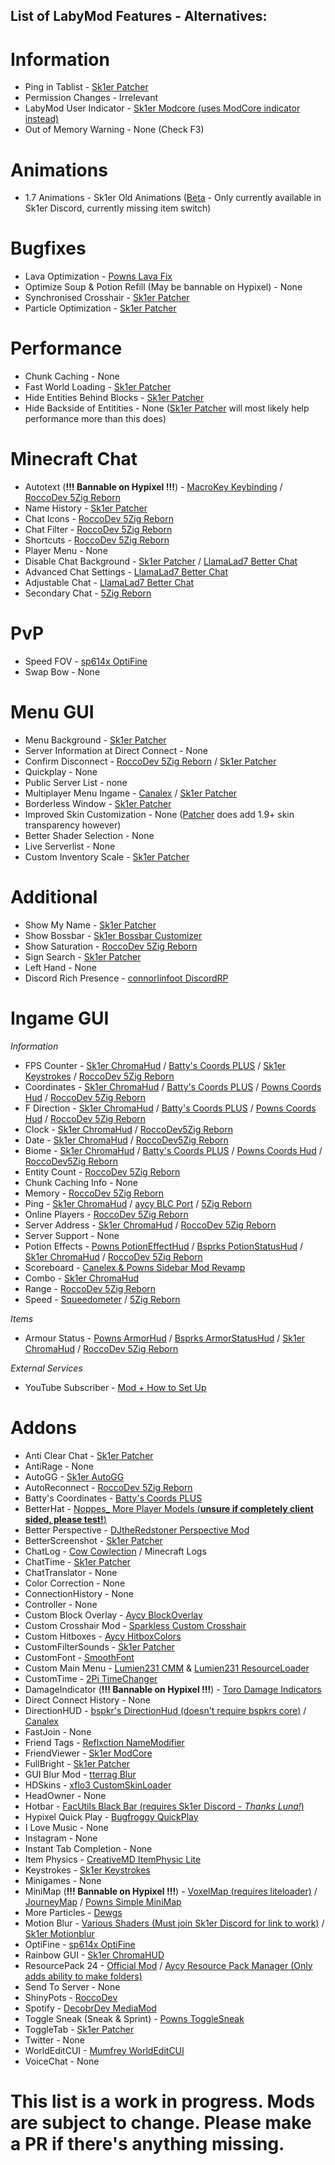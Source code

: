 ## List of LabyMod Features - Alternatives:

# Information
- Ping in Tablist - [Sk1er Patcher](https://sk1er.club/mods/patcher)
- Permission Changes - Irrelevant
- LabyMod User Indicator - [Sk1er Modcore (uses ModCore indicator instead)](https://sk1er.club/mods/modcore)
- Out of Memory Warning - None (Check F3)

# Animations
- 1.7 Animations - Sk1er Old Animations ([Beta](https://sk1er.club/beta) - Only currently available in Sk1er Discord, currently missing item switch)

# Bugfixes
- Lava Optimization - [Powns Lava Fix](https://download.powns.dev/lavafix189)
- Optimize Soup & Potion Refill (May be bannable on Hypixel) - None
- Synchronised Crosshair - [Sk1er Patcher](https://sk1er.club/mods/patcher)
- Particle Optimization - [Sk1er Patcher](https://sk1er.club/mods/patcher)

# Performance
- Chunk Caching - None
- Fast World Loading - [Sk1er Patcher](https://sk1er.club/mods/patcher)
- Hide Entities Behind Blocks - [Sk1er Patcher](https://sk1er.club/mods/patcher)
- Hide Backside of Entitities - None ([Sk1er Patcher](https://sk1er.club/mods/patcher) will most likely help performance more than this does)

# Minecraft Chat
- Autotext (**!!! Bannable on Hypixel !!!**) - [MacroKey Keybinding](https://www.curseforge.com/minecraft/mc-mods/macrokey-keybinding/files/2659839) / [RoccoDev 5Zig Reborn](https://5zigreborn.eu/)
- Name History - [Sk1er Patcher](https://sk1er.club/mods/patcher)
- Chat Icons - [RoccoDev 5Zig Reborn](https://5zigreborn.eu/)
- Chat Filter - [RoccoDev 5Zig Reborn](https://5zigreborn.eu/)
- Shortcuts - [RoccoDev 5Zig Reborn](https://5zigreborn.eu/)
- Player Menu - None
- Disable Chat Background - [Sk1er Patcher](https://sk1er.club/mods/patcher) / [LlamaLad7 Better Chat](https://www.curseforge.com/minecraft/mc-mods/better-chat/files/3048404)
- Advanced Chat Settings - [LlamaLad7 Better Chat](https://www.curseforge.com/minecraft/mc-mods/better-chat/files/3048404)
- Adjustable Chat - [LlamaLad7 Better Chat](https://www.curseforge.com/minecraft/mc-mods/better-chat/files/3048404)
- Secondary Chat - [5Zig Reborn](https://5zigreborn.eu/)

# PvP
- Speed FOV - [sp614x OptiFine](https://optifine.net/adloadx?f=preview_OptiFine_1.8.9_HD_U_M5_pre2.jar)
- Swap Bow - None

# Menu GUI
- Menu Background - [Sk1er Patcher](https://sk1er.club/mods/patcher)
- Server Information at Direct Connect - None
- Confirm Disconnect - [RoccoDev 5Zig Reborn](https://5zigreborn.eu/) / [Sk1er Patcher](https://sk1er.club/mods/patcher)
- Quickplay - None
- Public Server List - none
- Multiplayer Menu Ingame - [Canalex](https://www.youtube.com/watch?v=04EangMQd7I) / [Sk1er Patcher](https://sk1er.club/mods/patcher)
- Borderless Window - [Sk1er Patcher](https://sk1er.club/mods/patcher)
- Improved Skin Customization - None ([Patcher](https://sk1er.club/mods/patcher) does add 1.9+ skin transparency however)
- Better Shader Selection - None
- Live Serverlist - None
- Custom Inventory Scale - [Sk1er Patcher](https://sk1er.club/mods/patcher)

# Additional
- Show My Name - [Sk1er Patcher](https://sk1er.club/mods/patcher)
- Show Bossbar - [Sk1er Bossbar Customizer](https://sk1er.club/mods/bossbar_customizer)
- Show Saturation - [RoccoDev 5Zig Reborn](https://5zigreborn.eu/)
- Sign Search - [Sk1er Patcher](https://sk1er.club/mods/patcher)
- Left Hand - None
- Discord Rich Presence - [connorlinfoot DiscordRP](https://hypixel.net/threads/forge-1-8-9-discordrp-rich-presence-for-minecraft-hypixel.1573606/)

# Ingame GUI 

_Information_
- FPS Counter - [Sk1er ChromaHud](https://sk1er.club/mods/ChromaHUD) / [Batty's Coords PLUS](https://www.curseforge.com/minecraft/mc-mods/batty-ui/files/2272073) / [Sk1er Keystrokes](https://sk1er.club/mods/keystrokesmod) / [RoccoDev 5Zig Reborn](https://5zigreborn.eu/)
- Coordinates - [Sk1er ChromaHud](https://sk1er.club/mods/ChromaHUD) / [Batty's Coords PLUS](https://www.curseforge.com/minecraft/mc-mods/batty-ui/files/2272073) / [Powns Coords Hud](https://download.powns.dev/coordsmod189) / [RoccoDev 5Zig Reborn](https://5zigreborn.eu/)
- F Direction - [Sk1er ChromaHud](https://sk1er.club/mods/ChromaHUD) / [Batty's Coords PLUS](https://www.curseforge.com/minecraft/mc-mods/batty-ui/files/2272073) / [Powns Coords Hud](https://download.powns.dev/coordsmod189) / [RoccoDev 5Zig Reborn](https://5zigreborn.eu/)
- Clock - [Sk1er ChromaHud](https://sk1er.club/mods/ChromaHUD) / [RoccoDev5Zig Reborn](https://5zigreborn.eu/)
- Date - [Sk1er ChromaHud](https://sk1er.club/mods/ChromaHUD) / [RoccoDev5Zig Reborn](https://5zigreborn.eu/)
- Biome - [Sk1er ChromaHud](https://sk1er.club/mods/ChromaHUD) / [Batty's Coords PLUS](https://www.curseforge.com/minecraft/mc-mods/batty-ui/files/2272073) / [Powns Coords Hud](https://download.powns.dev/coordsmod189) / [RoccoDev5Zig Reborn](https://5zigreborn.eu/)
- Entity Count - [RoccoDev 5Zig Reborn](https://5zigreborn.eu/)
- Chunk Caching Info - None
- Memory - [RoccoDev 5Zig Reborn](https://5zigreborn.eu/)
- Ping - [Sk1er ChromaHud](https://sk1er.club/mods/ChromaHUD) / [aycy BLC Port](https://www.youtube.com/watch?v=NAsefZXZbHQ) / [5Zig Reborn](https://5zigreborn.eu/)
- Online Players - [RoccoDev 5Zig Reborn](https://5zigreborn.eu/)
- Server Address - [Sk1er ChromaHud](https://sk1er.club/mods/ChromaHUD) / [RoccoDev 5Zig Reborn](https://5zigreborn.eu/)
- Server Support - None
- Potion Effects - [Powns PotionEffectHud](http://www.mediafire.com/file/pas0pju90s98r6o/%255B1.8.9%255D_Powns%2527_PotionEffect_HUD_-_1.0.jar/file) / [Bsprks PotionStatusHud](https://hypixel.net/threads/bspkrs-mods-for-1-8-9-forge.1207968/) / [Sk1er ChromaHud](https://sk1er.club/mods/ChromaHUD) / [RoccoDev 5Zig Reborn](https://5zigreborn.eu/)
- Scoreboard - [Canelex & Powns Sidebar Mod Revamp](https://www.youtube.com/watch?v=cn9VvT43yRs)
- Combo - [Sk1er ChromaHud](https://sk1er.club/mods/ChromaHUD)
- Range - [RoccoDev 5Zig Reborn](https://5zigreborn.eu/)
- Speed - [Squeedometer](https://www.curseforge.com/minecraft/mc-mods/squeedometer/files/2495576) / [5Zig Reborn](https://5zigreborn.eu/)

_Items_
- Armour Status - [Powns ArmorHud](https://download.powns.dev/armorhud189) / [Bsprks ArmorStatusHud](https://hypixel.net/threads/bspkrs-mods-for-1-8-9-forge.1207968/) / [Sk1er ChromaHud](https://sk1er.club/mods/ChromaHUD) / [RoccoDev 5Zig Reborn](https://5zigreborn.eu/)

_External Services_
- YouTube Subscriber - [Mod + How to Set Up](https://www.youtube.com/watch?v=jjNB1G37Uck)

# Addons
- Anti Clear Chat - [Sk1er Patcher](https://sk1er.club/mods/patcher)
- AntiRage - None
- AutoGG - [Sk1er AutoGG](https://sk1er.club/mods/autogg)
- AutoReconnect - [RoccoDev 5Zig Reborn](https://5zigreborn.eu/)
- Batty's Coordinates - [Batty's Coords PLUS](https://www.curseforge.com/minecraft/mc-mods/batty-ui/files/2272073) 
- BetterHat - [Noppes_ More Player Models (**unsure if completely client sided, please test!**)](https://www.curseforge.com/minecraft/mc-mods/more-player-models/files/2284120)
- Better Perspective - [DJtheRedstoner Perspective Mod](https://github.com/DJtheRedstoner/PerspectiveModv4/releases/)
- BetterScreenshot - [Sk1er Patcher](https://sk1er.club/mods/patcher)
- ChatLog - [Cow Cowlection](https://github.com/cow-mc/Cowlection/releases/download/v1.8.9-0.11.0/Cowlection-1.8.9-0.11.0.jar) / Minecraft Logs
- ChatTime - [Sk1er Patcher](https://sk1er.club/mods/patcher)
- ChatTranslator - None
- Color Correction - None
- ConnectionHistory - None
- Controller - None
- Custom Block Overlay - [Aycy BlockOverlay](https://hypixel.net/threads/forge-1-8-9-block-overlay-v4-0-3.1417995/)
- Custom Crosshair Mod - [Sparkless Custom Crosshair](https://www.curseforge.com/minecraft/mc-mods/custom-crosshair-mod/files/2304056)
- Custom Hitboxes - [Aycy HitboxColors](http://www.mediafire.com/file/rci3i8m09yoek7u/HitboxColors-v1.0.jar)
- CustomFilterSounds - [Sk1er Patcher](https://sk1er.club/mods/patcher)
- CustomFont - [SmoothFont](https://www.curseforge.com/minecraft/mc-mods/smooth-font/files/2568454)
- Custom Main Menu - [Lumien231 CMM](https://www.curseforge.com/minecraft/mc-mods/custom-main-menu/files/2280558) & [Lumien231 ResourceLoader](https://www.curseforge.com/minecraft/mc-mods/resource-loader/files/2271089)
- CustomTime - [2Pi TimeChanger](https://2pi.pw/mods/timechanger)
- DamageIndicator (**!!! Bannable on Hypixel !!!**) - [Toro Damage Indicators](https://www.curseforge.com/minecraft/mc-mods/torohealth-damage-indicators/files/2353090)
- Direct Connect History - None
- DirectionHUD - [bspkr's DirectionHud (doesn't require bspkrs core)](https://github.com/ReflxctionDev/bspkrsCore/releases/tag/1.24) / [Canalex](https://www.youtube.com/watch?v=Anwxqk2EAlE)
- FastJoin - None
- Friend Tags - [Reflxction NameModifier](https://github.com/ReflxctionDev/NameModifier/releases)
- FriendViewer - [Sk1er ModCore](https://sk1er.club/modcore)
- FullBright - [Sk1er Patcher](https://sk1er.club/mods/patcher)
- GUI Blur Mod - [tterrag Blur](https://www.curseforge.com/minecraft/mc-mods/blur/files/26)
- HDSkins - [xflo3 CustomSkinLoader](https://www.curseforge.com/minecraft/mc-mods/customskinloader/files/3106765)
- HeadOwner - None
- Hotbar - [FacUtils Black Bar (requires Sk1er Discord - *Thanks Luna!*)](https://canary.discord.com/channels/411619823445999637/411620457754787841/794326180819107880)
- Hypixel Quick Play - [Bugfroggy QuickPlay](https://hypixel.net/threads/forge-quickplay-v2-0-3-quickly-join-games-on-the-network.1317410/)
- I Love Music - None
- Instagram - None
- Instant Tab Completion - None
- Item Physics - [CreativeMD ItemPhysic Lite](https://www.curseforge.com/minecraft/mc-mods/itemphysic-lite/files/2439695)
- Keystrokes - [Sk1er Keystrokes](https://sk1er.club/mods/keystrokesmod)
- Minigames - None
- MiniMap (**!!! Bannable on Hypixel !!!**) - [VoxelMap (requires liteloader)](https://www.curseforge.com/minecraft/mc-mods/voxelmap/files/2460202) / [JourneyMap](https://www.curseforge.com/minecraft/mc-mods/journeymap/files/2311867) / [Powns Simple MiniMap](https://github.com/pownsgg/MiniMap)
- More Particles - [Dewgs](https://www.mediafire.com/file/z42f9gzegatz9cq/%255B1.8.9%255DParticleMod-1.02.jar/file)
- Motion Blur - [Various Shaders (Must join Sk1er Discord for link to work)](https://canary.discordapp.com/channels/411619823445999637/411620521382510592/702326988228263936) / [Sk1er Motionblur](https://sk1er.club/mods/motionblurmod)
- OptiFine - [sp614x OptiFine](https://optifine.net/adloadx?f=preview_OptiFine_1.8.9_HD_U_M5_pre2.jar)
- Rainbow GUI - [Sk1er ChromaHUD](https://sk1er.club/mods/ChromaHUD)
- ResourcePack 24 - [Official Mod](https://resourcepacks24.de/texturepack-mod) / [Aycy Resource Pack Manager (Only adds ability to make folders)](https://www.youtube.com/watch?v=OQZFWrrEcYM)
- Send To Server - None
- ShinyPots - [RoccoDev](https://github.com/RoccoDev/ShinyPots-1.8/releases/tag/1.5)
- Spotify - [DecobrDev MediaMod](https://www.curseforge.com/minecraft/mc-mods/mediamod/files/2797563)
- Toggle Sneak (Sneak & Sprint) - [Powns ToggleSneak](https://download.powns.dev/togglesneak189)
- ToggleTab - [Sk1er Patcher](https://sk1er.club/mods/patcher)
- Twitter - None
- WorldEditCUI - [Mumfrey WorldEditCUI](https://www.curseforge.com/minecraft/mc-mods/worldeditcui/files/2352911)
- VoiceChat - None

# This list is a work in progress. Mods are subject to change. Please make a PR if there's anything missing.
